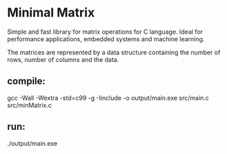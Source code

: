 # Minimal Matrix
Simple and fast library for matrix operations for C language. Ideal for performance applications, embedded systems and machine learning.

The matrices are represented by a data structure containing the number of rows, number of columns and the data.

## compile:
gcc -Wall -Wextra -std=c99 -g -Iinclude -o output/main.exe src/main.c src/minMatrix.c

## run:
./output/main.exe